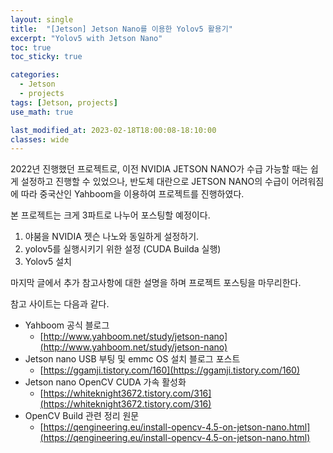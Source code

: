 ```yaml
---
layout: single
title:  "[Jetson] Jetson Nano를 이용한 Yolov5 활용기"
excerpt: "Yolov5 with Jetson Nano"
toc: true
toc_sticky: true

categories:
  - Jetson
  - projects
tags: [Jetson, projects]
use_math: true

last_modified_at: 2023-02-18T18:00:08-18:10:00
classes: wide
---
```


2022년 진행했던 프로젝트로, 이전 NVIDIA JETSON NANO가 수급 가능할 때는 쉽게 설정하고 진행할 수 있었으나, 반도체 대란으로 JETSON NANO의 수급이 어려워짐에 따라 중국산인 Yahboom을 이용하여 프로젝트를 진행하였다.

본 프로젝트는 크게 3파트로 나누어 포스팅할 예정이다. 
1. 야붐을 NVIDIA 젯슨 나노와 동일하게 설정하기.
2. yolov5를 실행시키기 위한 설정 (CUDA Builda 실행)
3. Yolov5 설치

마지막 글에서 추가 참고사항에 대한 설명을 하며 프로젝트 포스팅을 마무리한다.

참고 사이트는 다음과 같다. 
- Yahboom 공식 블로그
    - [http://www.yahboom.net/study/jetson-nano](http://www.yahboom.net/study/jetson-nano)
- Jetson nano USB 부팅 및 emmc OS 설치 블로그 포스트
    - [https://ggamji.tistory.com/160](https://ggamji.tistory.com/160)
- Jetson nano OpenCV CUDA 가속 활성화
    - [https://whiteknight3672.tistory.com/316](https://whiteknight3672.tistory.com/316)
- OpenCV Build 관련 정리 원문
    - [https://qengineering.eu/install-opencv-4.5-on-jetson-nano.html](https://qengineering.eu/install-opencv-4.5-on-jetson-nano.html)